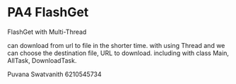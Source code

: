 # PA4 FlashGet
FlashGet with Multi-Thread

can download from url to file in the shorter time. with using Thread and we can choose the destination file, URL to download.
including with class Main, AllTask, DownloadTask.

Puvana Swatvanith 
6210545734
